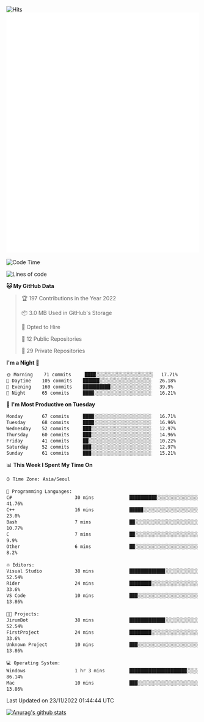 ![Hits](https://hits.seeyoufarm.com/api/count/incr/badge.svg?url=https%3A%2F%2Fgithub.com%2Fkokose1234&count_bg=%2379C83D&title_bg=%23555555&icon=apple.svg&icon_color=%23E7E7E7&title=hits&edge_flat=false)
<br/>
![Metrics](https://github.com/kokose1234/kokose1234/blob/main/github-metrics.svg)

<!--START_SECTION:waka-->
![Code Time](http://img.shields.io/badge/Code%20Time-714%20hrs%2052%20mins-blue)

![Lines of code](https://img.shields.io/badge/From%20Hello%20World%20I%27ve%20Written-884%20Thousand%20lines%20of%20code-blue)

**🐱 My GitHub Data** 

> 🏆 197 Contributions in the Year 2022
 > 
> 📦 3.0 MB Used in GitHub's Storage 
 > 
> 💼 Opted to Hire
 > 
> 📜 12 Public Repositories 
 > 
> 🔑 29 Private Repositories  
 > 
**I'm a Night 🦉** 

```text
🌞 Morning    71 commits     ████░░░░░░░░░░░░░░░░░░░░░   17.71% 
🌆 Daytime    105 commits    ██████░░░░░░░░░░░░░░░░░░░   26.18% 
🌃 Evening    160 commits    ██████████░░░░░░░░░░░░░░░   39.9% 
🌙 Night      65 commits     ████░░░░░░░░░░░░░░░░░░░░░   16.21%

```
📅 **I'm Most Productive on Tuesday** 

```text
Monday       67 commits     ████░░░░░░░░░░░░░░░░░░░░░   16.71% 
Tuesday      68 commits     ████░░░░░░░░░░░░░░░░░░░░░   16.96% 
Wednesday    52 commits     ███░░░░░░░░░░░░░░░░░░░░░░   12.97% 
Thursday     60 commits     ███░░░░░░░░░░░░░░░░░░░░░░   14.96% 
Friday       41 commits     ██░░░░░░░░░░░░░░░░░░░░░░░   10.22% 
Saturday     52 commits     ███░░░░░░░░░░░░░░░░░░░░░░   12.97% 
Sunday       61 commits     ███░░░░░░░░░░░░░░░░░░░░░░   15.21%

```


📊 **This Week I Spent My Time On** 

```text
⌚︎ Time Zone: Asia/Seoul

💬 Programming Languages: 
C#                       30 mins             ██████████░░░░░░░░░░░░░░░   41.76% 
C++                      16 mins             █████░░░░░░░░░░░░░░░░░░░░   23.0% 
Bash                     7 mins              ██░░░░░░░░░░░░░░░░░░░░░░░   10.77% 
C                        7 mins              ██░░░░░░░░░░░░░░░░░░░░░░░   9.9% 
Other                    6 mins              ██░░░░░░░░░░░░░░░░░░░░░░░   8.2%

🔥 Editors: 
Visual Studio            38 mins             █████████████░░░░░░░░░░░░   52.54% 
Rider                    24 mins             ████████░░░░░░░░░░░░░░░░░   33.6% 
VS Code                  10 mins             ███░░░░░░░░░░░░░░░░░░░░░░   13.86%

🐱‍💻 Projects: 
JirumBot                 38 mins             █████████████░░░░░░░░░░░░   52.54% 
FirstProject             24 mins             ████████░░░░░░░░░░░░░░░░░   33.6% 
Unknown Project          10 mins             ███░░░░░░░░░░░░░░░░░░░░░░   13.86%

💻 Operating System: 
Windows                  1 hr 3 mins         █████████████████████░░░░   86.14% 
Mac                      10 mins             ███░░░░░░░░░░░░░░░░░░░░░░   13.86%

```


 Last Updated on 23/11/2022 01:44:44 UTC
<!--END_SECTION:waka-->

[![Anurag's github stats](https://github-readme-stats.vercel.app/api?username=kokose1234&theme=dracula)](https://github.com/anuraghazra/github-readme-stats)



	
